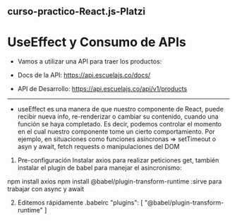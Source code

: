 ## curso-practico-React.js-Platzi

# UseEffect y Consumo de APIs
- Vamos a utilizar una API para traer los productos:

- Docs de la API: https://api.escuelajs.co/docs/
- API de Desarrollo: https://api.escuelajs.co/api/v1/products

---------

- useEffect es una manera de que nuestro componente de React, puede recibir nueva info, re-renderizar o cambiar su contenido, cuando una función se haya completado. Es decir, podemos controlar el momento en el cual nuestro componente tome un cierto comportamiento. Por ejemplo, en situaciones como funciones asíncronas ⇒ setTimeout o asyn y await, fetch requests o manipulaciones del DOM

1) Pre-configuración
Instalar axios para realizar peticiones get, también instalar el plugin de babel para manejar el asincronismo:

npm install axios
npm install @babel/plugin-transform-runtime  :sirve para trabajar con async y await

2) Editemos rápidamente .babelrc
"plugins": [
		"@babel/plugin-transform-runtime"
]

